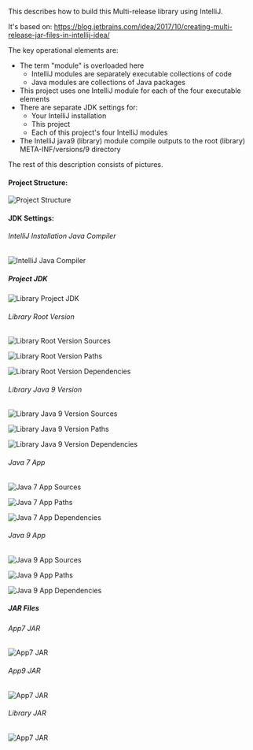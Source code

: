 This describes how to build this Multi-release library using IntelliJ.

It's based on:
https://blog.jetbrains.com/idea/2017/10/creating-multi-release-jar-files-in-intellij-idea/

The key operational elements are:

- The term "module" is overloaded here
    - IntelliJ modules are separately executable collections of code
    - Java modules are collections of Java packages
- This project uses one IntelliJ module for each of the four executable elements
- There are separate JDK settings for:
    - Your IntelliJ installation
    - This project
    - Each of this project's four IntelliJ modules
- The IntelliJ java9 (library) module compile outputs to the root (library) META-INF/versions/9 directory
    
The rest of this description consists of pictures.

#### Project Structure:

![Project Structure](images/LIB4ProjectStructure.png)

#### JDK Settings:

###### IntelliJ Installation Java Compiler

![IntelliJ Java Compiler](images/IntelliJJavaCompiler.png)

##### Project JDK

![Library Project JDK](images/LIB4ProjectJDK.png)

###### Library Root Version

![Library Root Version Sources](images/LIB4RootLibSrcs.png)

![Library Root Version Paths](images/LIB4RootLibPaths.png)

![Library Root Version Dependencies](images/LIB4RootLibDeps.png)

###### Library Java 9 Version

![Library Java 9 Version Sources](images/LIB4Java9LibSrcs.png)

![Library Java 9 Version Paths](images/LIB4Java9LibPaths.png)

![Library Java 9 Version Dependencies](images/LIB4Java9LibDeps.png)

###### Java 7 App

![Java 7 App Sources](images/LIB4App7Srcs.png)

![Java 7 App Paths](images/LIB4App7Pathss.png)

![Java 7 App Dependencies](images/LIB4App7Deps.png)

###### Java 9 App

![Java 9 App Sources](images/LIB4App9Srcs.png)

![Java 9 App Paths](images/LIB4App9Paths.png)

![Java 9 App Dependencies](images/LIB4App9Deps.png)

##### JAR Files

###### App7 JAR

![App7 JAR](images/LIB4App7JAR.png)

###### App9 JAR

![App7 JAR](images/LIB4App9JAR.png)

###### Library JAR

![App7 JAR](images/LIB4LibJAR.png)
